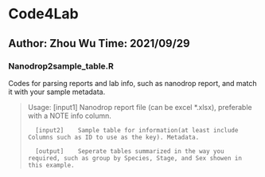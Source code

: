 # Code4Lab
## Author: Zhou Wu Time: 2021/09/29

### Nanodrop2sample_table.R

Codes for parsing reports and lab info, such as nanodrop report, and match it with your sample metadata.

>Usage: [input1]    Nanodrop report file (can be excel *.xlsx), preferable with a NOTE info column.
>
>       [input2]    Sample table for information(at least include Columns such as ID to use as the key). Metadata.
>       
>       [output]    Seperate tables summarized in the way you required, such as group by Species, Stage, and Sex showen in this example.

